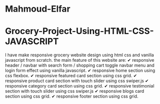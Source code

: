 # Mahmoud-Elfar
# Grocery-Project-Using-HTML-CSS-JAVASCRIPT
I have make responsive grocery website design using html css and vanilla javascript from scratch.  the main feature of this website are: ✔ responsive header / navbar with search form / shopping cart toggle navbar menu and login form effect using vanilla javascript. ✔ responsive home section using css flexbox. ✔ responsive featured card section using css grid. ✔ responsive product card section with touch slider using css swiper.js ✔ responsive category card section using css grid. ✔ responsive testimonial section with touch slider using css swiper.js ✔ responsive blogs card section using css grid. ✔ responsive footer section using css grid.
